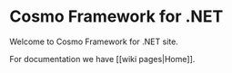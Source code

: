 # Cosmo Framework for .NET
Welcome to Cosmo Framework for .NET site.

For documentation we have [[wiki pages|Home]].
